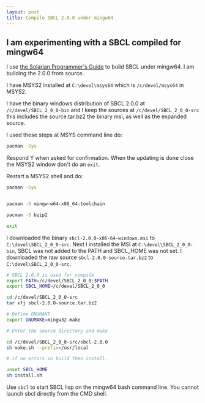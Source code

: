 ```yaml
---
layout: post
title: Compile SBCL 2.0.0 under mingw64
---
```

## I am experimenting with a SBCL compiled for mingw64

I use [the Solarian Programmer's Guide](https://solarianprogrammer.com/2019/08/20/building-sbcl-steel-bank-common-lisp-windows/) to build SBCL under mingw64.
I am building the 2.0.0 from source.

I have MSYS2 installed at `C:\devel\msys64` which is `/c/devel/msys64` in MSYS2.

I have the binary windows distribution of SBCL 2.0.0 at `/c/devel/SBCL_2_0_0-bin` and I keep the sources at `/c/devel/SBCL_2_0_0-src` this includes the source.tar.bz2  the binary msi, as well as the expanded source.

I used these steps
at MSYS command line do:

```bash
pacman -Syu
```

Respond Y when asked for confirmation. When the updating is done close the MSYS2 window don't do an `exit`.

Restart a MSYS2 shell and do:

```bash
pacman -Syu


pacman -S mingw-w64-x86_64-toolchain

pacman -S bzip2

exit

```

I downloaded the binary `sbcl-2.0.0-x86-64-windows.msi` to `C:\devel\SBCL_2_0_0-src`. Next I installed the MSI at `C:\devel\SBCL_2_0_0-bin`, SBCL was not added to the PATH and SBCL_HOME was not set. 
I downloaded the raw source `sbcl-2.0.0-source.tar.bz2` to `C:\devel\SBCL_2_0_0-src`.


```bash
# SBCL 2.0.0 is used for compile
export PATH=/c/devel/SBCL_2_0_0:$PATH
export SBCL_HOME=/c/devel/SBCL_2_0_0

cd /c/devel/SBCL_2_0_0-src
tar xfj sbcl-2.0.0-source.tar.bz2

# Define GNUMAKE
export GNUMAKE=mingw32-make

# Enter the source directory and make

cd /c/devel/SBCL_2_0_0-src/sbcl-2.0.0
sh make.sh --prefix=/usr/local

# if no errors in build then install.

unset SBCL_HOME
sh install.sh
```

Use `sbcl` to start SBCL lisp on the mingw64 bash command line. You cannot launch sbcl directly from the CMD shell.